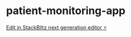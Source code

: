 # patient-monitoring-app

[Edit in StackBlitz next generation editor ⚡️](https://stackblitz.com/~/github.com/isaganiesteron/patient-monitoring-app)